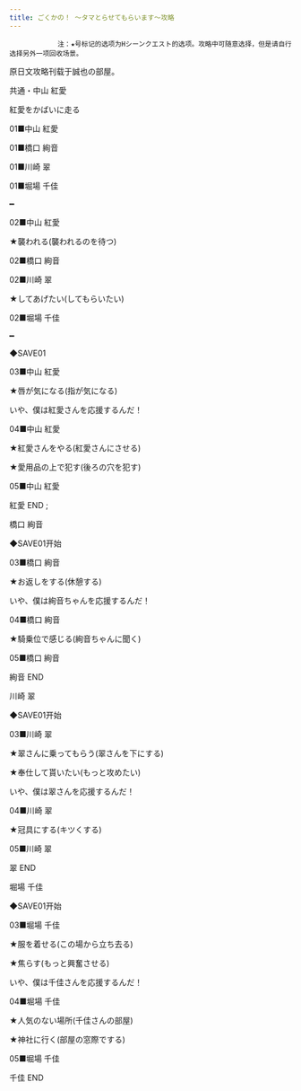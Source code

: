 ```yaml
---
title: ごくかの！ ～タマとらせてもらいます～攻略
---
```


                注：★号标记的选项为Hシーンクエスト的选项。攻略中可随意选择，但是请自行选择另外一项回收场景。

原日文攻略刊载于誠也の部屋。



共通・中山 紅愛



紅愛をかばいに走る

01■中山 紅愛

01■橋口 絢音

01■川崎 翠

01■堀場 千佳

━

02■中山 紅愛

★襲われる(襲われるのを待つ)

02■橋口 絢音

02■川崎 翠

★してあげたい(してもらいたい)

02■堀場 千佳

━

◆SAVE01

03■中山 紅愛

★唇が気になる(指が気になる)

いや、僕は紅愛さんを応援するんだ！

04■中山 紅愛

★紅愛さんをやる(紅愛さんにさせる)

★愛用品の上で犯す(後ろの穴を犯す)

05■中山 紅愛



紅愛 END  ;



橋口 絢音



◆SAVE01开始

03■橋口 絢音

★お返しをする(休憩する)

いや、僕は絢音ちゃんを応援するんだ！

04■橋口 絢音

★騎乗位で感じる(絢音ちゃんに聞く)

05■橋口 絢音



絢音 END



川崎 翠



◆SAVE01开始

03■川崎 翠

★翠さんに乗ってもらう(翠さんを下にする)

★奉仕して貰いたい(もっと攻めたい)

いや、僕は翠さんを応援するんだ！

04■川崎 翠

★冠具にする(キツくする)

05■川崎 翠



翠 END



堀場 千佳



◆SAVE01开始

03■堀場 千佳

★服を着せる(この場から立ち去る)

★焦らす(もっと興奮させる)

いや、僕は千佳さんを応援するんだ！

04■堀場 千佳

★人気のない場所(千佳さんの部屋)

★神社に行く(部屋の窓際でする)

05■堀場 千佳



千佳 END


              
